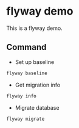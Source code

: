 # flyway demo

This is a flyway demo.

## Command

- Set up baseline

```bash
flyway baseline
```

- Get migration info

```bash
flyway info
```

- Migrate database 

```bash
flyway migrate
```
